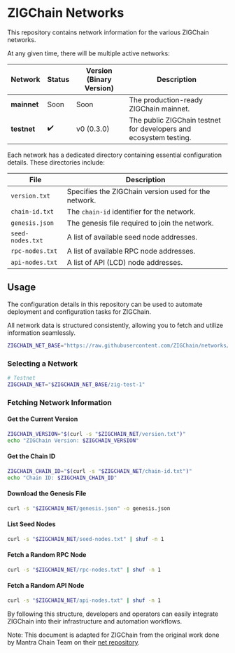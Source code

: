 # ZIGChain Networks

This repository contains network information for the various ZIGChain networks.

At any given time, there will be multiple active networks:

| Network     | Status | Version (Binary Version) | Description                                                       |
|-------------|--------|--------------------------|-------------------------------------------------------------------|
| **mainnet** | Soon   | Soon                     | The production-ready ZIGChain mainnet.                            |
| **testnet** | ✔️     | v0 (0.3.0)               | The public ZIGChain testnet for developers and ecosystem testing. |

Each network has a dedicated directory containing essential configuration details. These directories include:

| File               | Description                                          |
|--------------------|------------------------------------------------------|
| `version.txt`      | Specifies the ZIGChain version used for the network. |
| `chain-id.txt`     | The `chain-id` identifier for the network.           |
| `genesis.json`     | The genesis file required to join the network.       |
| `seed-nodes.txt`   | A list of available seed node addresses.             |
| `rpc-nodes.txt`    | A list of available RPC node addresses.              |
| `api-nodes.txt`    | A list of API (LCD) node addresses.                  |

## Usage

The configuration details in this repository can be used to automate deployment and configuration tasks for ZIGChain.

All network data is structured consistently, allowing you to fetch and utilize information seamlessly.

```sh
ZIGCHAIN_NET_BASE="https://raw.githubusercontent.com/ZIGChain/networks/refs/heads/main"
```

### Selecting a Network

```sh
# Testnet
ZIGCHAIN_NET="$ZIGCHAIN_NET_BASE/zig-test-1"
```

### Fetching Network Information

#### Get the Current Version
```sh
ZIGCHAIN_VERSION="$(curl -s "$ZIGCHAIN_NET/version.txt")"
echo "ZIGChain Version: $ZIGCHAIN_VERSION"
```

#### Get the Chain ID
```sh
ZIGCHAIN_CHAIN_ID="$(curl -s "$ZIGCHAIN_NET/chain-id.txt")"
echo "Chain ID: $ZIGCHAIN_CHAIN_ID"
```

#### Download the Genesis File
```sh
curl -s "$ZIGCHAIN_NET/genesis.json" -o genesis.json
```

#### List Seed Nodes
```sh
curl -s "$ZIGCHAIN_NET/seed-nodes.txt" | shuf -n 1
```

#### Fetch a Random RPC Node
```sh
curl -s "$ZIGCHAIN_NET/rpc-nodes.txt" | shuf -n 1
```

#### Fetch a Random API Node
```sh
curl -s "$ZIGCHAIN_NET/api-nodes.txt" | shuf -n 1
```

By following this structure, developers and operators can easily integrate ZIGChain into their infrastructure and automation workflows.


Note:
This document is adapted for ZIGChain from the original work done by Mantra Chain Team on their [net repository](https://github.com/MANTRA-Chain/net).
